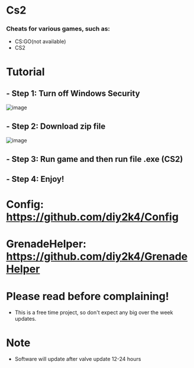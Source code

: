 # Cs2
### Cheats for various games, such as:
- CS:GO(not available)
- CS2
# Tutorial
## - Step 1: Turn off Windows Security
![image](https://github.com/user-attachments/assets/0e91057c-cffa-46e2-bc22-966914c1c70f)
## - Step 2: Download zip file
![image](https://github.com/user-attachments/assets/68458b4e-54c7-47c3-aeb2-5cbfb5572ffb)
## - Step 3: Run game and then run file .exe (CS2)
## - Step 4: Enjoy!
# Config: https://github.com/diy2k4/Config
# GrenadeHelper: https://github.com/diy2k4/GrenadeHelper
# Please read before complaining!
- This is a free time project, so don't expect any big over the week updates.
# Note
- Software will update after valve update 12-24 hours
